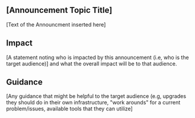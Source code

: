 ## [Announcement Topic Title]

[Text of the Announcment inserted here]

## Impact 
[A statement noting who is impacted by this announcement (i.e, who is the target audience)] and what the overall impact will be to that audience. 

## Guidance
[Any guidance that might be helpful to the target audience (e.g, upgrades they should do in their own infrastructure, "work arounds" for a current problem/issues, available tools that they can utilize]

